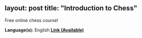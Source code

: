 layout: post
title: "Introduction to Chess"
---

Free online chess course!

**Language(s):** English
**[Link (Available)](https://www.youtube.com/playlist?list=PLQHrs8NB2DpzBFvLb6Tah6rMqQ4_5jgJo)**
